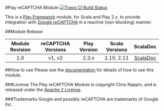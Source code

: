 #Play reCAPTCHA Module
[![Travis CI Build Status](https://travis-ci.org/chrisnappin/play-recaptcha.svg?branch=play-2.3-branch)](https://travis-ci.org/chrisnappin/play-recaptcha)

This is a [Play Framework](http://www.playframework.com) module, for Scala and Play 2.x, to provide integration 
with [Google reCAPTCHA](http://www.google.com/recaptcha) in a reactive (non-blocking) manner.

##Module Release

| Module Revision | reCAPTCHA Versions | Play Version | Scala Versions | ScalaDoc |
|:---------------:|:------------------:|:------------:|:--------------:|:--------:|
|1.0              |v1, v2              |2.3.x         |2.10, 2.11      |[ScalaDoc](http://www.javadoc.io/doc/com.nappin/play-recaptcha_2.11/1.0)|


##How to use
Please see the [documentation](docs/index.md) for details of how to use this module.

###License
The Play reCAPTCHA Module is copyright Chris Nappin, and is released under the 
[Apache 2 License](http://www.apache.org/licenses/LICENSE-2.0).

###Trademarks
Google and possibly reCAPTCHA are trademarks of Google Inc.
